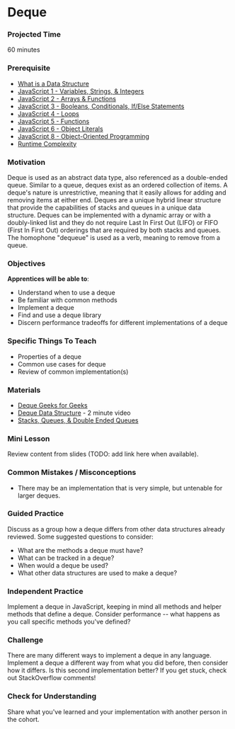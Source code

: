# Deque

### Projected Time
60 minutes

### Prerequisite
- [What is a Data Structure](https://github.com/Techtonica/curriculum/blob/master/data-structures/what-is-a-data-structure.md)
- [JavaScript 1 - Variables, Strings, & Integers](https://github.com/Techtonica/curriculum/blob/master/javascript-1/lesson-plan.md)
- [JavaScript 2 - Arrays & Functions](https://github.com/Techtonica/curriculum/blob/master/javascript-2/lesson-plan.md)
- [JavaScript 3 - Booleans, Conditionals, If/Else Statements](https://github.com/Techtonica/curriculum/blob/master/javascript-3/lesson-plan.md)
- [JavaScript 4 - Loops](https://github.com/Techtonica/curriculum/blob/master/javascript-4/lesson-plan.md)
- [JavaScript 5 - Functions](https://github.com/Techtonica/curriculum/blob/master/javascript-5/lesson-plan.md)
- [JavaScript 6 - Object Literals](https://github.com/Techtonica/curriculum/blob/master/javascript-6/object-literals.md)
- [JavaScript 8 - Object-Oriented Programming](https://github.com/Techtonica/curriculum/blob/master/javascript-8/javascript-8.md)
- [Runtime Complexity](https://github.com/Techtonica/curriculum/tree/master/runtime-complexity)

### Motivation
Deque is used as an abstract data type, also referenced as a double-ended queue.
Similar to a queue, deques exist as an ordered collection of items. A deque's nature is unrestrictive, meaning that it easily allows for adding and removing items at either end. Deques are a unique hybrid linear structure that provide the capabilities of stacks and queues in a unique data structure. Deques can be implemented with a dynamic array or with a doubly-linked list and they do not require Last In First Out (LIFO) or FIFO (First In First Out) orderings that are required by both stacks and queues. The homophone "dequeue" is used as a verb, meaning to remove from a queue.

### Objectives
**Apprentices will be able to**:
- Understand when to use a deque
- Be familiar with common methods
- Implement a deque
- Find and use a deque library
- Discern performance tradeoffs for different implementations of a deque

### Specific Things To Teach
- Properties of a deque
- Common use cases for deque
- Review of common implementation(s)

### Materials

- [Deque Geeks for Geeks](https://www.geeksforgeeks.org/deque-set-1-introduction-applications/)
- [Deque Data Structure](https://youtu.be/5VDQxLAlfu0) - 2 minute video 
- [Stacks, Queues, & Double Ended Queues](https://youtu.be/IITnvmnfi_Y)

### Mini Lesson

Review content from slides (TODO: add link here when available).

### Common Mistakes / Misconceptions
- There may be an implementation that is very simple, but untenable for larger deques.

### Guided Practice
Discuss as a group how a deque differs from other data structures already reviewed.  Some suggested questions to consider:
- What are the methods a deque must have?
- What can be tracked in a deque?
- When would a deque be used?
- What other data structures are used to make a deque?

### Independent Practice
Implement a deque in JavaScript, keeping in mind all methods and helper methods that define a deque. Consider performance -- what happens as you call specific methods you've defined?

### Challenge
There are many different ways to implement a deque in any language.  Implement a deque a different way from what you did before, then consider how it differs. Is this second implementation better? If you get stuck, check out StackOverflow comments!

### Check for Understanding
Share what you've learned and your implementation with another person in the cohort.

